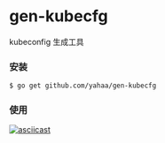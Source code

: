 # gen-kubecfg

kubeconfig 生成工具

### 安装
```bash
$ go get github.com/yahaa/gen-kubecfg
```

### 使用
[![asciicast](https://asciinema.org/a/333105.svg)](https://asciinema.org/a/333105)